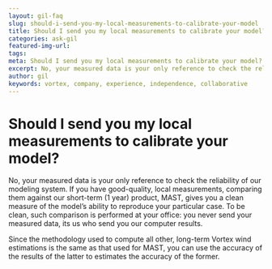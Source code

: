 ```yaml
---
layout: gil-faq
slug: should-i-send-you-my-local-measurements-to-calibrate-your-model
title: Should I send you my local measurements to calibrate your model?
categories: ask-gil
featured-img-url:
tags:
meta: Should I send you my local measurements to calibrate your model?
excerpt: No, your measured data is your only reference to check the reliability of our modeling system.
author: gil
keywords: vortex, company, experience, independence, collaborative
---
```


# Should I send you my local measurements to calibrate your model?

No, your measured data is your only reference to check the reliability of our modeling system. If you have good-quality, local measurements, comparing them against our short-term (1 year) product, MAST, gives you a clean measure of the model’s ability to reproduce your particular case. To be clean, such comparison is performed at your office: you never send your measured data, its us who send you our computer results.

Since the methodology used to compute all other, long-term Vortex wind estimations is the same as that used for MAST, you can use the accuracy of the results of the latter to estimates the accuracy of the former.